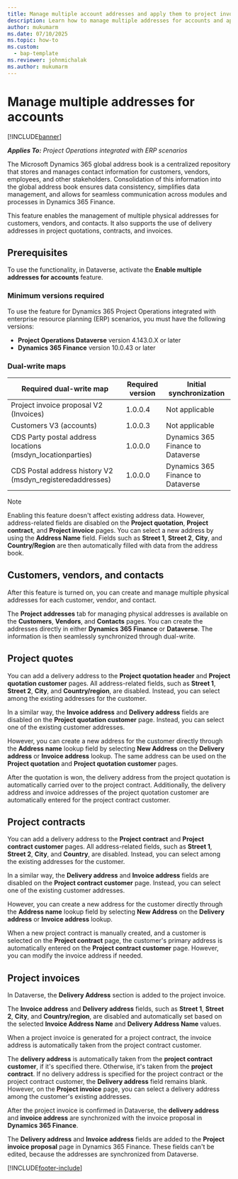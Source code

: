 ```yaml
---
title: Manage multiple account addresses and apply them to project invoices.
description: Learn how to manage multiple addresses for accounts and apply them to project invoices in Project Operations integrated with ERP scenarios.
author: mukumarm
ms.date: 07/10/2025
ms.topic: how-to
ms.custom: 
  - bap-template
ms.reviewer: johnmichalak
ms.author: mukumarm
---
```


# Manage multiple addresses for accounts

[!INCLUDE[banner](../../includes/banner.md)]

_**Applies To:** Project Operations integrated with ERP scenarios_

The Microsoft Dynamics 365 global address book is a centralized repository that stores and manages contact information for customers, vendors, employees, and other stakeholders. Consolidation of this information into the global address book ensures data consistency, simplifies data management, and allows for seamless communication across modules and processes in Dynamics 365 Finance.

This feature enables the management of multiple physical addresses for customers, vendors, and contacts. It also supports the use of delivery addresses in project quotations, contracts, and invoices.

## Prerequisites

To use the functionality, in Dataverse, activate the **Enable multiple addresses for accounts** feature.

### Minimum versions required

To use the feature for Dynamics 365 Project Operations integrated with enterprise resource planning (ERP) scenarios, you must have the following versions:

- **Project Operations Dataverse** version 4.143.0.X or later
- **Dynamics 365 Finance** version 10.0.43 or later

### Dual-write maps

| Required dual-write map | Required version | Initial synchronization |
|---|---|---|
| Project invoice proposal V2 (Invoices) | 1.0.0.4 | Not applicable |
| Customers V3 (accounts) | 1.0.0.3 | Not applicable |
| CDS Party postal address locations (msdyn_locationparties) | 1.0.0.0 | Dynamics 365 Finance to Dataverse |
| CDS Postal address history V2 (msdyn_registeredaddresses) | 1.0.0.0 | Dynamics 365 Finance to Dataverse |

> [!NOTE]
> Enabling this feature doesn't affect existing address data. However, address-related fields are disabled on the **Project quotation**, **Project contract**, and **Project invoice** pages. You can select a new address by using the **Address Name** field. Fields such as **Street 1**, **Street 2**, **City**, and **Country/Region** are then automatically filled with data from the address book.

## Customers, vendors, and contacts

After this feature is turned on, you can create and manage multiple physical addresses for each customer, vendor, and contact. 

The **Project addresses** tab for managing physical addresses is available on the **Customers**, **Vendors**, and **Contacts** pages. You can create the addresses directly in either **Dynamics 365 Finance** or **Dataverse**. The information is then seamlessly synchronized through dual-write.

## Project quotes

You can add a delivery address to the **Project quotation header** and **Project quotation customer** pages. All address-related fields, such as **Street 1**, **Street 2**, **City**, and **Country/region**, are disabled. Instead, you can select among the existing addresses for the customer. 

In a similar way, the **Invoice address** and **Delivery address** fields are disabled on the **Project quotation customer** page. Instead, you can select one of the existing customer addresses.

However, you can create a new address for the customer directly through the **Address name** lookup field by selecting **New Address** on the **Delivery address** or **Invoice address** lookup. The same address can be used on the **Project quotation** and **Project quotation customer** pages.

After the quotation is won, the delivery address from the project quotation is automatically carried over to the project contract. Additionally, the delivery address and invoice addresses of the project quotation customer are automatically entered for the project contract customer. 

## Project contracts

You can add a delivery address to the **Project contract** and **Project contract customer** pages. All address-related fields, such as **Street 1**, **Street 2**, **City**, and **Country**, are disabled. Instead, you can select among the existing addresses for the customer. 

In a similar way, the **Delivery address** and **Invoice address** fields are disabled on the **Project contract customer** page. Instead, you can select one of the existing customer addresses.

However, you can create a new address for the customer directly through the **Address name** lookup field by selecting **New Address** on the **Delivery address** or **Invoice address** lookup. 

When a new project contract is manually created, and a customer is selected on the **Project contract** page, the customer's primary address is automatically entered on the **Project contract customer** page. However, you can modify the invoice address if needed. 

## Project invoices

In Dataverse, the **Delivery Address** section is added to the project invoice. 

The **Invoice address** and **Delivery address** fields, such as **Street 1**, **Street 2**, **City**, and **Country/region**, are disabled and automatically set based on the selected **Invoice Address Name** and **Delivery Address Name** values.

When a project invoice is generated for a project contract, the invoice address is automatically taken from the project contract customer. 

The **delivery address** is automatically taken from the **project contract customer**, if it's specified there. Otherwise, it's taken from the **project contract**. If no delivery address is specified for the project contract or the project contract customer, the **Delivery address** field remains blank. However, on the **Project invoice** page, you can select a delivery address among the customer's existing addresses.

After the project invoice is confirmed in Dataverse, the **delivery address** and **invoice address** are synchronized with the invoice proposal in **Dynamics 365 Finance**.

The **Delivery address** and **Invoice address** fields are added to the **Project invoice proposal** page in Dynamics 365 Finance. These fields can't be edited, because the addresses are synchronized from Dataverse.

[!INCLUDE[footer-include](../../includes/footer-banner.md)]
